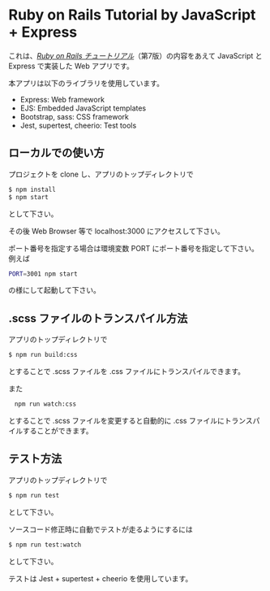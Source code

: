 # Ruby on Rails Tutorial by JavaScript + Express

これは、[*Ruby on Rails チュートリアル*](https://railstutorial.jp/)（第7版）の内容をあえて
JavaScript と Express で実装した Web アプリです。

本アプリは以下のライブラリを使用しています。
-   Express: Web framework
-   EJS: Embedded JavaScript templates
-   Bootstrap, sass: CSS framework
-   Jest, supertest, cheerio: Test tools

## ローカルでの使い方

プロジェクトを clone し、アプリのトップディレクトリで
```bash
$ npm install
$ npm start
```

として下さい。

その後 Web Browser 等で localhost:3000 にアクセスして下さい。

ポート番号を指定する場合は環境変数 PORT にポート番号を指定して下さい。
例えば
```bash
PORT=3001 npm start
```
の様にして起動して下さい。

## .scss ファイルのトランスパイル方法

アプリのトップディレクトリで
```bash
$ npm run build:css
```

とすることで .scss ファイルを .css ファイルにトランスパイルできます。

また
```bash
　npm run watch:css
```

とすることで .scss ファイルを変更すると自動的に .css ファイルにトランスパイルすることができます。

## テスト方法

アプリのトップディレクトリで
```bash
$ npm run test
```

として下さい。

ソースコード修正時に自動でテストが走るようにするには
```bash
$ npm run test:watch
```

として下さい。

テストは Jest + supertest + cheerio を使用しています。

